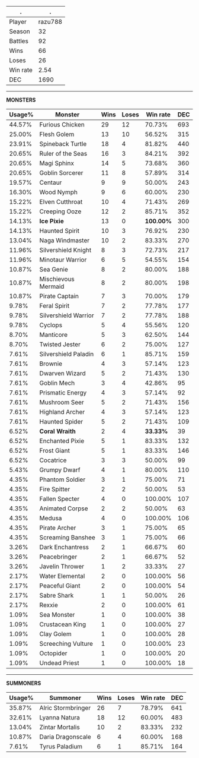 .|.
|-|-
Player|razu788
Season|32
Battles|92
Wins|66
Loses|26
Win rate|2.54
DEC|1690

---
**MONSTERS**

Usage%|Monster|Wins|Loses|Win rate|DEC|
-|-|-|-|-|-|
44.57%|Furious Chicken|29|12|70.73%|693|
25.00%|Flesh Golem|13|10|56.52%|315|
23.91%|Spineback Turtle|18|4|81.82%|440|
20.65%|Ruler of the Seas|16|3|84.21%|392|
20.65%|Magi Sphinx|14|5|73.68%|360|
20.65%|Goblin Sorcerer|11|8|57.89%|314|
19.57%|Centaur|9|9|50.00%|243|
16.30%|Wood Nymph|9|6|60.00%|230|
15.22%|Elven Cutthroat|10|4|71.43%|269|
15.22%|Creeping Ooze|12|2|85.71%|352|
14.13%|**Ice Pixie**|13|0|**100.00%**|300|
14.13%|Haunted Spirit|10|3|76.92%|230|
13.04%|Naga Windmaster|10|2|83.33%|270|
11.96%|Silvershield Knight|8|3|72.73%|217|
11.96%|Minotaur Warrior|6|5|54.55%|154|
10.87%|Sea Genie|8|2|80.00%|188|
10.87%|Mischievous Mermaid|8|2|80.00%|198|
10.87%|Pirate Captain|7|3|70.00%|179|
9.78%|Feral Spirit|7|2|77.78%|177|
9.78%|Silvershield Warrior|7|2|77.78%|188|
9.78%|Cyclops|5|4|55.56%|120|
8.70%|Manticore|5|3|62.50%|144|
8.70%|Twisted Jester|6|2|75.00%|127|
7.61%|Silvershield Paladin|6|1|85.71%|159|
7.61%|Brownie|4|3|57.14%|123|
7.61%|Dwarven Wizard|5|2|71.43%|130|
7.61%|Goblin Mech|3|4|42.86%|95|
7.61%|Prismatic Energy|4|3|57.14%|92|
7.61%|Mushroom Seer|5|2|71.43%|156|
7.61%|Highland Archer|4|3|57.14%|123|
7.61%|Haunted Spider|5|2|71.43%|109|
6.52%|**Coral Wraith**|2|4|**33.33%**|39|
6.52%|Enchanted Pixie|5|1|83.33%|132|
6.52%|Frost Giant|5|1|83.33%|146|
6.52%|Cocatrice|3|3|50.00%|99|
5.43%|Grumpy Dwarf|4|1|80.00%|110|
4.35%|Phantom Soldier|3|1|75.00%|71|
4.35%|Fire Spitter|2|2|50.00%|53|
4.35%|Fallen Specter|4|0|100.00%|107|
4.35%|Animated Corpse|2|2|50.00%|63|
4.35%|Medusa|4|0|100.00%|106|
4.35%|Pirate Archer|3|1|75.00%|65|
4.35%|Screaming Banshee|3|1|75.00%|66|
3.26%|Dark Enchantress|2|1|66.67%|60|
3.26%|Peacebringer|2|1|66.67%|52|
3.26%|Javelin Thrower|1|2|33.33%|27|
2.17%|Water Elemental|2|0|100.00%|56|
2.17%|Peaceful Giant|2|0|100.00%|54|
2.17%|Sabre Shark|1|1|50.00%|26|
2.17%|Rexxie|2|0|100.00%|61|
1.09%|Sea Monster|1|0|100.00%|38|
1.09%|Crustacean King|1|0|100.00%|27|
1.09%|Clay Golem|1|0|100.00%|28|
1.09%|Screeching Vulture|1|0|100.00%|23|
1.09%|Octopider|1|0|100.00%|20|
1.09%|Undead Priest|1|0|100.00%|18|

---
**SUMMONERS**

Usage%|Summoner|Wins|Loses|Win rate|DEC|
-|-|-|-|-|-|
35.87%|Alric Stormbringer|26|7|78.79%|641|
32.61%|Lyanna Natura|18|12|60.00%|483|
13.04%|Zintar Mortalis|10|2|83.33%|232|
10.87%|Daria Dragonscale|6|4|60.00%|168|
7.61%|Tyrus Paladium|6|1|85.71%|164|
